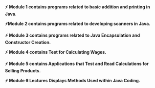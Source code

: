 **⚡ Module 1 contains programs related to basic addition and printing in Java.**  
 

**⚡Module 2 contains programs related to developing scanners in Java.**

**⚡ Module 3 contains programs related to Java Encapsulation and Constructor Creation.**  

**⚡ Module 4 contains Test for Calculating Wages.**

**⚡ Module 5 contains Applications that Test and Read Calculations for Selling Products.**

**⚡ Module 6 Lectures Displays Methods Used within Java Coding.**
